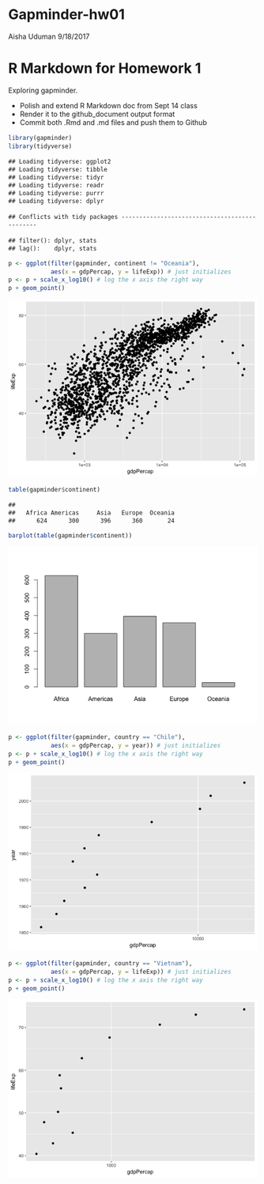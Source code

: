 Gapminder-hw01
================
Aisha Uduman
9/18/2017

R Markdown for Homework 1
=========================

Exploring gapminder.

-   Polish and extend R Markdown doc from Sept 14 class
-   Render it to the github\_document output format
-   Commit both .Rmd and .md files and push them to Github

``` r
library(gapminder)
library(tidyverse)
```

    ## Loading tidyverse: ggplot2
    ## Loading tidyverse: tibble
    ## Loading tidyverse: tidyr
    ## Loading tidyverse: readr
    ## Loading tidyverse: purrr
    ## Loading tidyverse: dplyr

    ## Conflicts with tidy packages ----------------------------------------------

    ## filter(): dplyr, stats
    ## lag():    dplyr, stats

``` r
p <- ggplot(filter(gapminder, continent != "Oceania"),
            aes(x = gdpPercap, y = lifeExp)) # just initializes
p <- p + scale_x_log10() # log the x axis the right way
p + geom_point()
```

![](Gapminder-hw01_files/figure-markdown_github-ascii_identifiers/unnamed-chunk-2-1.png)

``` r
table(gapminder$continent)
```

    ## 
    ##   Africa Americas     Asia   Europe  Oceania 
    ##      624      300      396      360       24

``` r
barplot(table(gapminder$continent))
```

![](Gapminder-hw01_files/figure-markdown_github-ascii_identifiers/unnamed-chunk-4-1.png)

``` r
p <- ggplot(filter(gapminder, country == "Chile"),
            aes(x = gdpPercap, y = year)) # just initializes
p <- p + scale_x_log10() # log the x axis the right way
p + geom_point()
```

![](Gapminder-hw01_files/figure-markdown_github-ascii_identifiers/unnamed-chunk-5-1.png)

``` r
p <- ggplot(filter(gapminder, country == "Vietnam"),
            aes(x = gdpPercap, y = lifeExp)) # just initializes
p <- p + scale_x_log10() # log the x axis the right way
p + geom_point()
```

![](Gapminder-hw01_files/figure-markdown_github-ascii_identifiers/unnamed-chunk-6-1.png)
